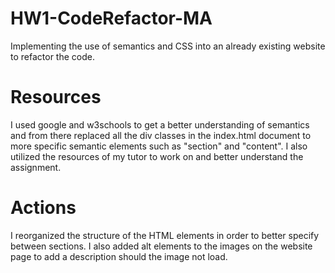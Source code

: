 # HW1-CodeRefactor-MA

Implementing the use of semantics and CSS into an already existing website to refactor the code.

# Resources

I used google and w3schools to get a better understanding of semantics and from there replaced all the div classes in the index.html document to more specific semantic elements such as "section" and "content". I also utilized the resources of my tutor to work on and better understand the assignment.

# Actions

I reorganized the structure of the HTML elements in order to better specify between sections. I also added alt elements to the images on the website page to add a description should the image not load.
